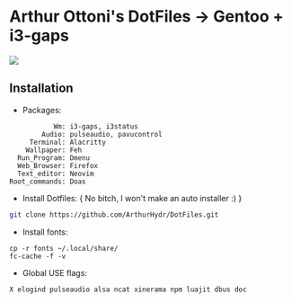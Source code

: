 # Arthur Ottoni's DotFiles -> Gentoo + i3-gaps
<img src="Now you gonna judge me for not taking the print, bitch?">

## Installation
* Packages:
```
           Wm: i3-gaps, i3status
        Audio: pulseaudio, pavucontrol
     Terminal: Alacritty
    Wallpaper: Feh
  Run_Program: Dmenu
  Web_Browser: Firefox
  Text_editor: Neovim
Root_commands: Doas
```

* Install Dotfiles: { No bitch, I won't make an auto installer :) }
```sh
git clone https://github.com/ArthurHydr/DotFiles.git
```

* Install fonts:
```
cp -r fonts ~/.local/share/
fc-cache -f -v
```

* Global USE flags:
```
X elogind pulseaudio alsa ncat xinerama npm luajit dbus doc
```

